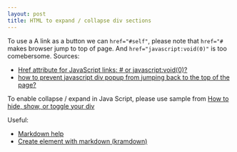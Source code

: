 ```yaml
---
layout: post
title: HTML to expand / collapse div sections
---
```


To use a A link as a button we can `href="#self"`, please note that `href="#` makes browser 
jump to top of page. And `href="javascript:void(0)"` is too comebersome. Sources: 
* [Href attribute for JavaScript links: # or javascript:void(0)?](http://stackoverflow.com/questions/134845/href-attribute-for-javascript-links-or-javascriptvoid0)
* [how to prevent javascript div popup from jumping back to the top of the page?](http://stackoverflow.com/questions/11024123/how-to-prevent-javascript-div-popup-from-jumping-back-to-the-top-of-the-page)

To enable collapse / expand in Java Script, please use sample from [How to hide, show, or toggle your div](http://www.randomsnippets.com/2008/02/12/how-to-hide-and-show-your-div/)

Useful:
* [Markdown help](http://stackoverflow.com/editing-help)
* [Create <span> element with markdown (kramdown)](http://stackoverflow.com/questions/13685874/create-span-element-with-markdown-kramdown)

